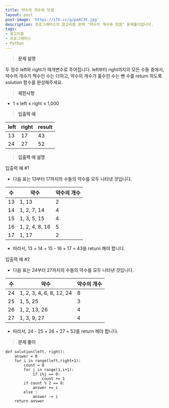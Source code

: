```yaml
---
title: 약수의 개수와 덧셈
layout: post
post-image: 'https://ifh.cc/g/paXC3t.jpg'
description: 프로그래머스의 알고리즘 문제 "약수의 개수와 덧셈" 문제풀이입니다.
tags:
- 알고리즘
- 프로그래머스
- Python
---
```



>**문제 설명**

두 정수 left와 right가 매개변수로 주어집니다. left부터 right까지의 모든 수들 중에서, 약수의 개수가 짝수인 수는 더하고, 약수의 개수가 홀수인 수는 뺀 수를 return 하도록 solution 함수를 완성해주세요.

>**제한사항**

<ul>
<li>1 ≤  left  ≤  right  ≤ 1,000</li>
</ul>

>**입출력 예**

| left | right | result |
|--|--|--|
| 13 | 17 | 43 |
| 24 | 27 | 52 |

>**입출력 예 설명**

입출력 예 #1

<ul>
<li>다음 표는 13부터 17까지의 수들의 약수를 모두 나타낸 것입니다.</li>
</ul>

| 수 | 약수 | 약수의 개수 |
|--|--|--|
| 13 | 1, 13 | 2 |
| 14 | 1, 2, 7, 14 | 4 |
| 15 | 1, 3, 5, 15 | 4 |
| 16 | 1, 2, 4, 8, 16 | 5 |
| 17 | 1, 17 | 2 |

<ul>
<li>따라서, 13 + 14 + 15 - 16 + 17 = 43을 return 해야 합니다.</li>
</ul>

입출력 예 #2

<ul>
<li>다음 표는 24부터 27까지의 수들의 약수를 모두 나타낸 것입니다.</li>
</ul>

| 수 | 약수 | 약수의 개수 |
|--|--|--|
| 24 | 1, 2, 3, 4, 6, 8, 12, 24 | 8 |
| 25 | 1, 5, 25 | 3 |
| 26 | 1, 2, 13, 26 | 4 |
| 27 | 1, 3, 9, 27 | 4 |

<ul>
<li>따라서, 24 - 25 + 26 + 27 = 52를 return 해야 합니다.</li>
</ul>

>**문제 풀이**

    def solution(left, right):
        answer = 0
        for i in range(left,right+1):
            count = 0
            for j in range(1,i+1):
                if i%j == 0:
                    count += 1
            if count % 2 == 0:
                answer += i
            else :
                answer -= i
        return answer





